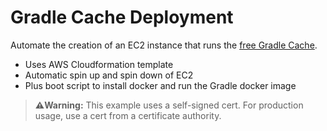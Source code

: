 # Gradle Cache Deployment

Automate the creation of an EC2 instance that runs the [free Gradle Cache](https://docs.gradle.com/build-cache-node/#docker).

* Uses AWS Cloudformation template
* Automatic spin up and spin down of EC2
* Plus boot script to install docker and run the Gradle docker image

> **⚠️Warning:** This example uses a self-signed cert. For production usage, use a cert from a certificate authority.